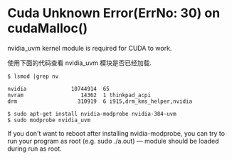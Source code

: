 # Cuda Unknown Error(ErrNo: 30) on cudaMalloc()  

nvidia_uvm kernel module is required for CUDA to work.  

使用下面的代码查看 nvidia_uvm 模块是否已经加载.  

```
$ lsmod |grep nv

nvidia              10744914  65 
nvram                  14362  1 thinkpad_acpi
drm                   310919  6 i915,drm_kms_helper,nvidia
```

```
$ sudo apt-get install nvidia-modprobe nvidia-384-uvm
$ sudo modprobe nvidia_uvm
```

If you don't want to reboot after installing nvidia-modprobe, you can try to run your program as root (e.g. sudo ./a.out) — module should be loaded during run as root.  


